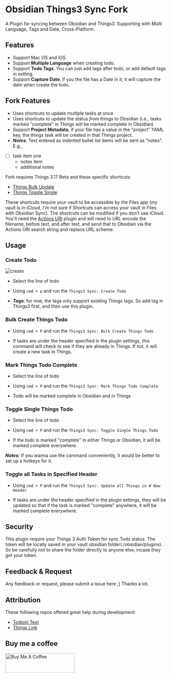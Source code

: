 # Obsidian Things3 Sync Fork
A Plugin for syncing between Obsidian and Things3. Supporting with Multi Language, Tags and Date, Cross-Platform. 
## Features

* Support Mac OS and iOS.
* Support **Multiple Language** when creating todo.
* Support **Todo Tags**. You can just add tags after todo, or add default tags in setting.
* Support **Capture Date**, if you the file has a Date in it, it will capture the date when create the todo.

## Fork Features

* Uses shortcuts to update multiple tasks at once
* Uses shortcuts to update the status *from* things to Obsidian (i.e., tasks marked "complete" in Things will be marked complete in Obsidian)
* Support **Project Metadata**, if your file has a value in the "project" YAML key, the things task will be created in that Things project.
* ***Notes***: Text entered as indented bullet list items will be sent as "notes". E.g.,

- [ ] task item one
    - notes item
    - additional notes

Fork requires Things 3.17 Beta and these specific shortcuts:

* [Things Bulk Update](https://www.icloud.com/shortcuts/55142b7d0e5e4c3895bf4a65020427b3)
* [Things Toggle Single](https://www.icloud.com/shortcuts/9839db1ce49f4d7ebea93fd5e4e85248)

These shortcuts require your vault to be accessible by the Files app (my vault is in iCloud, I'm not sure if Shortcuts can access your vault in Files with Obsidian Sync). The shortcuts can be modified if you don't use iCloud. You'll need the [Actions URI](https://czottmann.github.io/obsidian-actions-uri/routes/note/#notesearch-string-and-replace) plugin and will need to URL encode the filename, before text, and after text, and send that to Obsidian via the Actions URI search string and replace URL scheme.

## Usage

### Create Todo
![create](./misc/create.png)

* Select the line of todo

* Using `cmd + p` and run the `Things3 Sync: Create Todo`

* ***Tags***: for now, the tags only support existing Things tags. So add tag in Things3 first, and then use this plugin.

### Bulk Create Things Todo

* Using `cmd + P` and run the `Things3 Sync: Bulk Create Things Todo`

* If tasks are under the header specified in the plugin settings, this command will check to see if they are already in Things. If not, it will create a new task in Things.

### Mark Things Todo Complete

* Select the line of todo

* Using `cmd + P` and run the `Things3 Sync: Mark Things Todo Complete`

* Todo will be marked complete in Obsidian and in Things

### Toggle Single Things Todo

* Select the line of todo

* Using `cmd + P` and run the `Things3 Sync: Toggle Single Things Todo`

* If the todo is marked "complete" in either Things or Obsidian, it will be marked complete everywhere.

***Notes:*** If you wanna use the command conveniently, it would be better to set up a hotkeys for it.

### Toggle all Tasks in Specified Header

* Using `cmd + P` and run the `Things3 Sync: Update all Things in # Now Header`

* If tasks are under the header specified in the plugin settings, they will be updated so that if the task is marked "complete" anywhere, it will be marked complete everywhere.



## Security

This plugin require your Things 3 Auth Token for sync Todo status. The token will be locally saved in your vault obsidian folder(./obsidian/plugins). So be carefully not to share the folder directly to anyone else, incase they got your token.

## Feedback & Request

Any feedback or request, please submit a issue here ;)
Thanks a lot.

## Attribution
These following repos offered great help during development:
* [Todoist Text](https://github.com/wesmoncrief/obsidian-todoist-text)
* [Things Link](https://github.com/gavinmn/obsidian-things-link)

## Buy me a coffee

<a href="https://www.buymeacoffee.com/royx" target="_blank"><img src="https://cdn.buymeacoffee.com/buttons/v2/default-red.png" alt="Buy Me A Coffee" style="height: 60px !important;width: 217px !important;" ></a>
